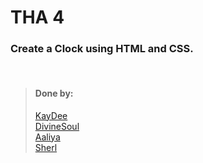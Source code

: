 # THA 4

### Create a Clock using HTML and CSS.

<br>

> #### Done by:
> [KayDee](https://github.com/kaydee0502/devsnest-frontend/tree/master/THA%20Clock) <br>
>[DivineSoul](https://github.com/CodeBlooded-RahulMaurya/Devsnest-WebDev/tree/main/Day-04-CSS-Clock) <br>
>[Aaliya](https://github.com/Aaliya7516/DevsNest/tree/main/Web%20Development/Day%204%20CSS3)<br>
>[Sherl](https://github.com/aayushi221/Devsnest-Frontend/blob/main/day-4.html)<br>


